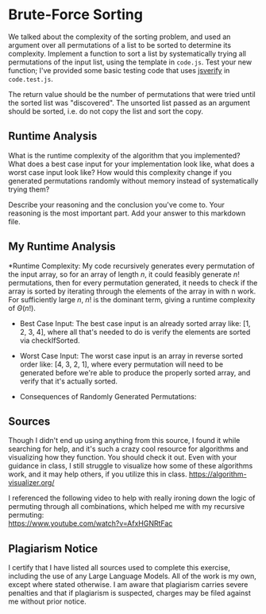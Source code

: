 # Brute-Force Sorting

We talked about the complexity of the sorting problem, and used an argument over
all permutations of a list to be sorted to determine its complexity. Implement
a function to sort a list by systematically trying all permutations of the input
list, using the template in `code.js`. Test your new function; I've provided
some basic testing code that uses [jsverify](https://jsverify.github.io/) in
`code.test.js`.

The return value should be the number of permutations that were tried until the
sorted list was "discovered". The unsorted list passed as an argument should be
sorted, i.e. do not copy the list and sort the copy.

## Runtime Analysis

What is the runtime complexity of the algorithm that you implemented? What does
a best case input for your implementation look like, what does a worst case
input look like? How would this complexity change if you generated permutations
randomly without memory instead of systematically trying them?

Describe your reasoning and the conclusion you've come to. Your reasoning is the
most important part. Add your answer to this markdown file.

## My Runtime Analysis

*Runtime Complexity: My code recursively generates every permutation of the input
array, so for an array of length $n$, it could feasibly generate $n!$ permutations,
then for every permutation generated, it needs to check if the array is sorted by
iterating through the elements of the array in with n work. For sufficiently large
$n$, $n!$ is the dominant term, giving a runtime complexity of $\Theta(n!)$.

* Best Case Input: The best case input is an already sorted array like: [1, 2, 3, 4],
where all that's needed to do is verify the elements are sorted via checkIfSorted.

* Worst Case Input: The worst case input is an array in reverse sorted order like:
[4, 3, 2, 1], where every permutation will need to be generated before we're able to
produce the properly sorted array, and verify that it's actually sorted.

* Consequences of Randomly Generated Permutations:

## Sources

Though I didn't end up using anything from this source, I found it while
searching for help, and it's such a crazy cool resource for algorithms and
visualizing how they function. You should check it out. Even with your guidance
in class, I still struggle to visualize how some of these algorithms work, and
it may help others, if you utilize this in class.
https://algorithm-visualizer.org/  

I referenced the following video to help with really ironing down the logic of
permuting through all combinations, which helped me with my recursive
permuting:  
https://www.youtube.com/watch?v=AfxHGNRtFac  

## Plagiarism Notice

I certify that I have listed all sources used to complete this exercise, including the use of any Large Language Models. All of the work is my own, except where stated otherwise. I am aware that plagiarism carries severe penalties and that if plagiarism is suspected, charges may be filed against me without prior notice.

